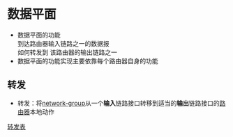 # 数据平面

- 数据平面的功能  
   到达路由器输入链路之一的数据报  
   如何转发到
   该路由器的输出链路之一
- 数据平面的功能实现主要依靠每个路由器自身的功能

## 转发

- 转发：将[network-group](network-group.md)从一个**输入**链路接口转移到适当的**输出**链路接口的[路由器](路由器.md)本地动作

[转发表](转发表.md)
